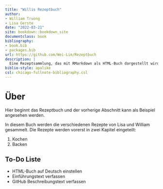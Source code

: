 ```yaml
--- 
title: "Willis Rezeptbuch"
author:
- William Truong
- Lisa Gerste
date: "2022-03-21"
site: bookdown::bookdown_site
documentclass: book
bibliography:
- book.bib
- packages.bib
url: https://github.com/Wei-Lim/Rezeptbuch
description: |
  Eine Rezeptsammlung, das mit RMarkdown als HTML-Buch dargestellt wird.
biblio-style: apalike
csl: chicago-fullnote-bibliography.csl
---
```


<!-- # About -->

<!-- This is a _sample_ book written in **Markdown**. You can use anything that Pandoc's Markdown supports; for example, a math equation $a^2 + b^2 = c^2$. -->

<!-- ## Usage  -->

<!-- Each **bookdown** chapter is an .Rmd file, and each .Rmd file can contain one (and only one) chapter. A chapter *must* start with a first-level heading: `# A good chapter`, and can contain one (and only one) first-level heading. -->

<!-- Use second-level and higher headings within chapters like: `## A short section` or `### An even shorter section`. -->

<!-- The `index.Rmd` file is required, and is also your first book chapter. It will be the homepage when you render the book. -->

<!-- ## Render book -->

<!-- You can render the HTML version of this example book without changing anything: -->

<!-- 1. Find the **Build** pane in the RStudio IDE, and -->

<!-- 1. Click on **Build Book**, then select your output format, or select "All formats" if you'd like to use multiple formats from the same book source files. -->

<!-- Or build the book from the R console: -->

<!-- ```{r, eval=FALSE} -->
<!-- bookdown::render_book() -->
<!-- ``` -->

<!-- To render this example to PDF as a `bookdown::pdf_book`, you'll need to install XeLaTeX. You are recommended to install TinyTeX (which includes XeLaTeX): <https://yihui.org/tinytex/>. -->

<!-- ## Preview book -->

<!-- As you work, you may start a local server to live preview this HTML book. This preview will update as you edit the book when you save individual .Rmd files. You can start the server in a work session by using the RStudio add-in "Preview book", or from the R console: -->

<!-- ```{r eval=FALSE} -->
<!-- bookdown::serve_book() -->
<!-- ``` -->


<!-- ```{r include=FALSE} -->
<!-- # automatically create a bib database for R packages -->
<!-- knitr::write_bib(c( -->
<!--   .packages(), 'bookdown', 'knitr', 'rmarkdown' -->
<!-- ), 'packages.bib') -->
<!-- ``` -->



# Über 

Hier beginnt das Rezeptbuch und der vorherige Abschnitt kann als Beispiel angesehen werden.

In diesem Buch werden die verschiedenen Rezepte von Lisa und William gesammelt. Die Rezepte werden vorerst in zwei Kapitel eingeteilt: 

1. Kochen
2. Backen


## To-Do Liste

- HTML-Buch auf Deutsch einstellen
- Einführungstext verfassen
- GitHub Beschreibungstext verfassen

